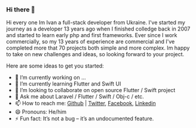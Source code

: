 ### Hi there 👋

Hi every one Im Ivan a full-stack developer from Ukraine.
I've started my journey as a developer 13 years ago when I finished colledge back in 2007 and started to learn early php and first frameworks.
Ever since I work commercially, so my 13 years of experience are commercial and I've completed more that 70 projects both simple and more complex.
Im happy to take on new challenges and ideas, so looking forward to your project.

Here are some ideas to get you started:

- 🔭 I’m currently working on ...
- 🌱 I’m currently learning Flutter and Swift UI
- 👯 I’m looking to collaborate on open source Flutter / Swift project
- 💬 Ask me about Laravel / Flutter / Swift / Obj-c / etc.
- 📫 How to reach me: [Github](https://github.com/iboldurev) | [Twitter](https://twitter.com/iboldurev), [Facebook](https://facebook.com/iboldurev), [Linkedin](https://www.linkedin.com/in/iboldurev/)
- 😄 Pronouns: He/him
- ⚡ Fun fact: It’s not a bug – it’s an undocumented feature.
